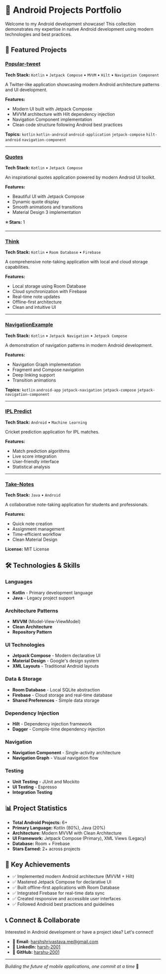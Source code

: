 # 📱 Android Projects Portfolio

Welcome to my Android development showcase! This collection demonstrates my expertise in native Android development using modern technologies and best practices.

## 🚀 Featured Projects

### [Popular-tweet](https://github.com/harshu-2001/Popular-tweet)
**Tech Stack:** `Kotlin` • `Jetpack Compose` • `MVVM` • `Hilt` • `Navigation Component`

A Twitter-like application showcasing modern Android architecture patterns and UI development.

**Features:**
- Modern UI built with Jetpack Compose
- MVVM architecture with Hilt dependency injection
- Navigation Component implementation
- Clean code structure following Android best practices

**Topics:** `kotlin` `kotlin-android` `android-application` `jetpack-compose` `hilt-android` `navigation-component`

---

### [Quotes](https://github.com/harshu-2001/Quotes)
**Tech Stack:** `Kotlin` • `Jetpack Compose`

An inspirational quotes application powered by modern Android UI toolkit.

**Features:**
- Beautiful UI with Jetpack Compose
- Dynamic quote display
- Smooth animations and transitions
- Material Design 3 implementation

**⭐ Stars:** 1

---

### [Think](https://github.com/harshu-2001/Think)
**Tech Stack:** `Kotlin` • `Room Database` • `Firebase`

A comprehensive note-taking application with local and cloud storage capabilities.

**Features:**
- Local storage using Room Database
- Cloud synchronization with Firebase
- Real-time note updates
- Offline-first architecture
- Clean and intuitive UI

---

### [NavigationExample](https://github.com/harshu-2001/NavigationExample)
**Tech Stack:** `Kotlin` • `Jetpack Navigation` • `Jetpack Compose`

A demonstration of navigation patterns in modern Android development.

**Features:**
- Navigation Graph implementation
- Fragment and Compose navigation
- Deep linking support
- Transition animations

**Topics:** `kotlin` `android-app` `jetpack-navigation` `jetpack-compose` `jetpack-navigation-component`

---

### [IPL Predict](https://github.com/harshu-2001/IPl-Predict-apk)
**Tech Stack:** `Android` • `Machine Learning`

Cricket prediction application for IPL matches.

**Features:**
- Match prediction algorithms
- Live score integration
- User-friendly interface
- Statistical analysis

---

### [Take-Notes](https://github.com/harshu-2001/Take-Notes)
**Tech Stack:** `Java` • `Android`

A collaborative note-taking application for students and professionals.

**Features:**
- Quick note creation
- Assignment management
- Time-efficient workflow
- Clean Material Design

**License:** MIT License

## 🛠️ Technologies & Skills

### Languages
- **Kotlin** - Primary development language
- **Java** - Legacy project support

### Architecture Patterns
- **MVVM** (Model-View-ViewModel)
- **Clean Architecture**
- **Repository Pattern**

### UI Technologies
- **Jetpack Compose** - Modern declarative UI
- **Material Design** - Google's design system
- **XML Layouts** - Traditional Android layouts

### Data & Storage
- **Room Database** - Local SQLite abstraction
- **Firebase** - Cloud storage and real-time database
- **Shared Preferences** - Simple data storage

### Dependency Injection
- **Hilt** - Dependency injection framework
- **Dagger** - Compile-time dependency injection

### Navigation
- **Navigation Component** - Single-activity architecture
- **Navigation Graph** - Visual navigation flow

### Testing
- **Unit Testing** - JUnit and Mockito
- **UI Testing** - Espresso
- **Integration Testing**

## 📊 Project Statistics

- **Total Android Projects:** 6+
- **Primary Language:** Kotlin (80%), Java (20%)
- **Architecture:** Modern MVVM with Clean Architecture
- **UI Framework:** Jetpack Compose (Primary), XML Views (Legacy)
- **Database:** Room + Firebase
- **Stars Earned:** 2+ across projects

## 🎯 Key Achievements

- ✅ Implemented modern Android architecture (MVVM + Hilt)
- ✅ Mastered Jetpack Compose for declarative UI
- ✅ Built offline-first applications with Room Database
- ✅ Integrated Firebase for real-time data sync
- ✅ Created responsive and accessible user interfaces
- ✅ Followed Android best practices and guidelines

## 📞 Connect & Collaborate

Interested in Android development or have a project idea? Let's connect!

- 📧 **Email:** harshshrivastava.me@gmail.com
- 💼 **LinkedIn:** [harsh-2001](https://www.linkedin.com/in/harsh-2001/)
- 🐙 **GitHub:** [harshu-2001](https://github.com/harshu-2001)

---

*Building the future of mobile applications, one commit at a time* 🚀

